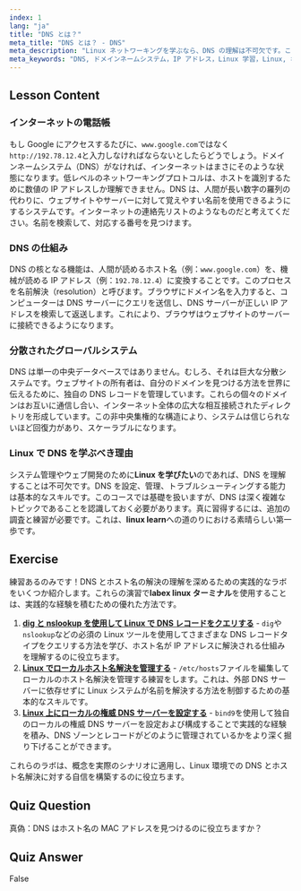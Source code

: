 ```yaml
---
index: 1
lang: "ja"
title: "DNS とは？"
meta_title: "DNS とは？ - DNS"
meta_description: "Linux ネットワーキングを学ぶなら、DNS の理解は不可欠です。このガイドでは、ドメインネームシステム（DNS）の概要、ドメイン名を IP アドレスに変換する仕組み、そしてなぜそれがインターネットの必須のアドレス帳なのかを解説します。Linux 学習を始める方に最適です。"
meta_keywords: "DNS, ドメインネームシステム，IP アドレス，Linux 学習，Linux, ホスト名，Linux ネットワーキング，初心者，チュートリアル，ガイド，labex linux"
---
```


## Lesson Content

### インターネットの電話帳

もし Google にアクセスするたびに、`www.google.com`ではなく`http://192.78.12.4`と入力しなければならないとしたらどうでしょう。ドメインネームシステム（DNS）がなければ、インターネットはまさにそのような状態になります。低レベルのネットワーキングプロトコルは、ホストを識別するために数値の IP アドレスしか理解できません。DNS は、人間が長い数字の羅列の代わりに、ウェブサイトやサーバーに対して覚えやすい名前を使用できるようにするシステムです。インターネットの連絡先リストのようなものだと考えてください。名前を検索して、対応する番号を見つけます。

### DNS の仕組み

DNS の核となる機能は、人間が読めるホスト名（例：`www.google.com`）を、機械が読める IP アドレス（例：`192.78.12.4`）に変換することです。このプロセスを名前解決（resolution）と呼びます。ブラウザにドメイン名を入力すると、コンピューターは DNS サーバーにクエリを送信し、DNS サーバーが正しい IP アドレスを検索して返送します。これにより、ブラウザはウェブサイトのサーバーに接続できるようになります。

### 分散されたグローバルシステム

DNS は単一の中央データベースではありません。むしろ、それは巨大な分散システムです。ウェブサイトの所有者は、自分のドメインを見つける方法を世界に伝えるために、独自の DNS レコードを管理しています。これらの個々のドメインはお互いに通信し合い、インターネット全体の広大な相互接続されたディレクトリを形成しています。この非中央集権的な構造により、システムは信じられないほど回復力があり、スケーラブルになります。

### Linux で DNS を学ぶべき理由

システム管理やウェブ開発のために**Linux を学びたい**のであれば、DNS を理解することは不可欠です。DNS を設定、管理、トラブルシューティングする能力は基本的なスキルです。このコースでは基礎を扱いますが、DNS は深く複雑なトピックであることを認識しておく必要があります。真に習得するには、追加の調査と練習が必要です。これは、**linux learn**への道のりにおける素晴らしい第一歩です。

## Exercise

練習あるのみです！DNS とホスト名の解決の理解を深めるための実践的なラボをいくつか紹介します。これらの演習で**labex linux ターミナル**を使用することは、実践的な経験を積むための優れた方法です。

1. **[dig と nslookup を使用して Linux で DNS レコードをクエリする](https://labex.io/ja/labs/comptia-query-dns-records-in-linux-with-dig-and-nslookup-592796)** - `dig`や`nslookup`などの必須の Linux ツールを使用してさまざまな DNS レコードタイプをクエリする方法を学び、ホスト名が IP アドレスに解決される仕組みを理解するのに役立ちます。
2. **[Linux でローカルホスト名解決を管理する](https://labex.io/ja/labs/comptia-manage-local-hostname-resolution-in-linux-592792)** - `/etc/hosts`ファイルを編集してローカルのホスト名解決を管理する練習をします。これは、外部 DNS サーバーに依存せずに Linux システムが名前を解決する方法を制御するための基本的なスキルです。
3. **[Linux 上にローカルの権威 DNS サーバーを設定する](https://labex.io/ja/labs/comptia-set-up-a-local-authoritative-dns-server-on-linux-592803)** - `bind9`を使用して独自のローカルの権威 DNS サーバーを設定および構成することで実践的な経験を積み、DNS ゾーンとレコードがどのように管理されているかをより深く掘り下げることができます。

これらのラボは、概念を実際のシナリオに適用し、Linux 環境での DNS とホスト名解決に対する自信を構築するのに役立ちます。

## Quiz Question

真偽：DNS はホスト名の MAC アドレスを見つけるのに役立ちますか？

## Quiz Answer

False
